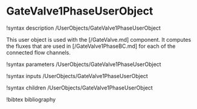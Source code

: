 # GateValve1PhaseUserObject

!syntax description /UserObjects/GateValve1PhaseUserObject

This user object is used with the [/GateValve.md] component. It
computes the fluxes that are used in [/GateValve1PhaseBC.md] for each of
the connected flow channels.

!syntax parameters /UserObjects/GateValve1PhaseUserObject

!syntax inputs /UserObjects/GateValve1PhaseUserObject

!syntax children /UserObjects/GateValve1PhaseUserObject

!bibtex bibliography
